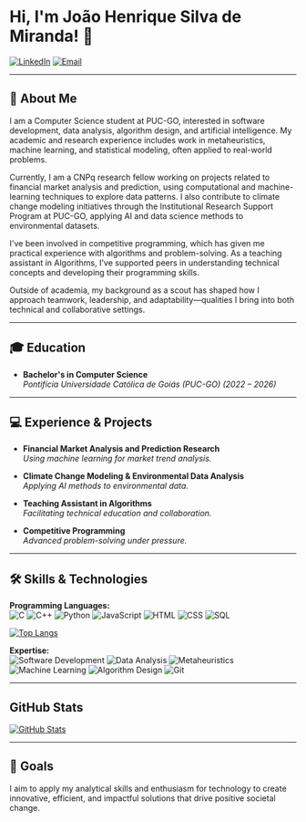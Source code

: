 # Hi, I'm João Henrique Silva de Miranda! 👋

[![LinkedIn](https://img.shields.io/badge/LinkedIn-João%20Henrique-0A66C2?style=flat&logo=linkedin&logoColor=white)](https://www.linkedin.com/in/joao-henrique-silva-de-miranda)
[![Email](https://img.shields.io/badge/Email-joaohsm13%40gmail.com-D14836?style=flat&logo=gmail&logoColor=white)](mailto:joaohsm13@gmail.com)

---

## 🚀 About Me

I am a Computer Science student at PUC-GO, interested in software development, data analysis, algorithm design, and artificial intelligence. My academic and research experience includes work in metaheuristics, machine learning, and statistical modeling, often applied to real-world problems.

Currently, I am a CNPq research fellow working on projects related to financial market analysis and prediction, using computational and machine-learning techniques to explore data patterns. I also contribute to climate change modeling initiatives through the Institutional Research Support Program at PUC-GO, applying AI and data science methods to environmental datasets.

I've been involved in competitive programming, which has given me practical experience with algorithms and problem-solving. As a teaching assistant in Algorithms, I've supported peers in understanding technical concepts and developing their programming skills.

Outside of academia, my background as a scout has shaped how I approach teamwork, leadership, and adaptability—qualities I bring into both technical and collaborative settings.

---

## 🎓 Education

- **Bachelor's in Computer Science**  
  *Pontifícia Universidade Católica de Goiás (PUC-GO)  (2022 – 2026)*

---

## 💻 Experience & Projects

- **Financial Market Analysis and Prediction Research**  
  *Using machine learning for market trend analysis.*

- **Climate Change Modeling & Environmental Data Analysis**  
  *Applying AI methods to environmental data.*

- **Teaching Assistant in Algorithms**  
  *Facilitating technical education and collaboration.*

- **Competitive Programming**  
  *Advanced problem-solving under pressure.*

---

## 🛠️ Skills & Technologies

**Programming Languages:**  
![C](https://img.shields.io/badge/C-00599C?style=for-the-badge&logo=c&logoColor=white)
![C++](https://img.shields.io/badge/C++-00599C?style=for-the-badge&logo=c%2B%2B&logoColor=white)
![Python](https://img.shields.io/badge/Python-3776AB?style=for-the-badge&logo=python&logoColor=white)
![JavaScript](https://img.shields.io/badge/JavaScript-F7DF1E?style=for-the-badge&logo=javascript&logoColor=black)
![HTML](https://img.shields.io/badge/HTML-E34F26?style=for-the-badge&logo=html5&logoColor=white)
![CSS](https://img.shields.io/badge/CSS-1572B6?style=for-the-badge&logo=css3&logoColor=white)
![SQL](https://img.shields.io/badge/SQL-4479A1?style=for-the-badge&logo=mysql&logoColor=white)

[![Top Langs](https://github-readme-stats.vercel.app/api/top-langs/?username=JoaoHMiranda&layout=compact&theme=tokyonight)](https://github.com/JoaoHMiranda)

**Expertise:**  
![Software Development](https://img.shields.io/badge/Software%20Development-1A73E8?style=for-the-badge&logo=VisualStudioCode&logoColor=white)
![Data Analysis](https://img.shields.io/badge/Data%20Analysis-F7931E?style=for-the-badge&logo=Python&logoColor=white)
![Metaheuristics](https://img.shields.io/badge/Metaheuristics-4285F4?style=for-the-badge&logo=Algorithm&logoColor=white)
![Machine Learning](https://img.shields.io/badge/Machine%20Learning-34A853?style=for-the-badge&logo=TensorFlow&logoColor=white)
![Algorithm Design](https://img.shields.io/badge/Algorithm%20Design-DB4437?style=for-the-badge&logo=AlgoExpert&logoColor=white)
![Git](https://img.shields.io/badge/Git-F05032?style=for-the-badge&logo=git&logoColor=white)

---

## GitHub Stats

[![GitHub Stats](https://github-readme-stats.vercel.app/api?username=JoaoHMiranda&show_icons=true&theme=tokyonight)](https://github.com/JoaoHMiranda)

---

## 🎯 Goals

I aim to apply my analytical skills and enthusiasm for technology to create innovative, efficient, and impactful solutions that drive positive societal change.
